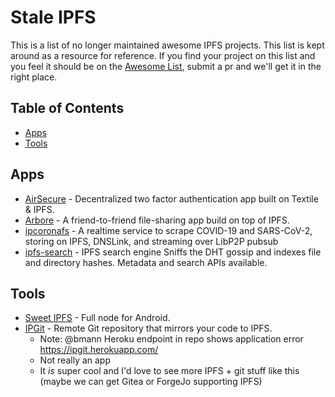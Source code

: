 # Stale IPFS

This is a list of no longer maintained awesome IPFS projects. This list is kept around as a resource for reference. If you find your project on this list and you feel it should be on the [Awesome List](./README.md), submit a pr and we'll get it in the right place.

## Table of Contents

- [Apps](#apps)
- [Tools](#tools)

## Apps
- [AirSecure](https://github.com/airsecure/airsecure) - Decentralized two factor authentication app built on Textile & IPFS.
- [Arbore](https://github.com/MichaelMure/Arbore) - A friend-to-friend file-sharing app build on top of IPFS.
- [ipcoronafs](https://github.com/RTradeLtd/ipcoronafs) - A realtime service to scrape COVID-19 and SARS-CoV-2, storing on IPFS, DNSLink, and streaming over LibP2P pubsub
- [ipfs-search](https://github.com/ipfs-search/ipfs-search) - IPFS search engine Sniffs the DHT gossip and indexes file and directory hashes. Metadata and search APIs available.

## Tools
- [Sweet IPFS](https://github.com/RHazDev/Sweet-IPFS) - Full node for Android.
- [IPGit](https://github.com/meyer1994/ipgit) - Remote Git repository that mirrors your code to IPFS.
  - Note: @bmann Heroku endpoint in repo shows application error https://ipgit.herokuapp.com/
  - Not really an app
  - It _is_ super cool and I'd love to see more IPFS + git stuff like this (maybe we can get Gitea or ForgeJo supporting IPFS) 
